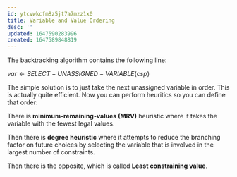 ```yaml
---
id: ytcvwkcfm8z5jt7a7mzz1x0
title: Variable and Value Ordering
desc: ''
updated: 1647590283996
created: 1647589848819
---
```

The backtracking algorithm contains the following line:

$var \leftarrow SELECT-UNASSIGNED-VARIABLE(csp)$

The simple solution is to just take the next unassigned variable in order. 
This is actually quite efficient. 
Now you can perform heuritics so you can define that order:

There is **minimum-remaining-values (MRV)** heuristic where it takes the variable with the fewest legal values. 

Then there is **degree heuristic** where it attempts to reduce the branching factor on future choices by selecting the variable that is involved in the largest number of constraints.

Then there is the opposite, which is called **Least constraining value**.

